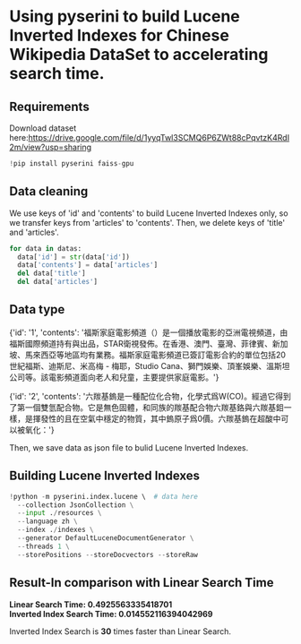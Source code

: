 # Using pyserini to build Lucene Inverted Indexes for Chinese Wikipedia DataSet to accelerating search time.  
## Requirements  
  Download dataset here:https://drive.google.com/file/d/1yyqTwl3SCMQ6P6ZWt88cPqvtzK4RdI2m/view?usp=sharing  
  ``` python
  !pip install pyserini faiss-gpu
  ```
  
## Data cleaning
We use keys of 'id' and 'contents' to build Lucene Inverted Indexes only, so we transfer keys from 'articles' to 'contents'. Then, we delete keys of 'title' and 'articles'.  
``` python
for data in datas:
  data['id'] = str(data['id'])
  data['contents'] = data['articles']
  del data['title']
  del data['articles']
```

## Data type  
{'id': '1', 'contents': '福斯家庭電影頻道（）是一個播放電影的亞洲電視頻道，由福斯國際頻道持有與出品，STAR衛視發佈。在香港、澳門、臺灣、菲律賓、新加坡、馬來西亞等地區均有業務。福斯家庭電影頻道已簽訂電影合約的單位包括20世紀福斯、迪斯尼、米高梅 - 梅耶，Studio Cana、獅門娛樂、頂峯娛樂、溫斯坦公司等。該電影頻道面向老人和兒童，主要提供家庭電影。'}  

{'id': '2', 'contents': '六羰基鎢是一種配位化合物，化學式爲W(CO)。經過它得到了第一個雙氫配合物。它是無色固體，和同族的羰基配合物六羰基鉻與六羰基鉬一樣，是揮發性的且在空氣中穩定的物質，其中鎢原子爲0價。六羰基鎢在超酸中可以被氧化：'}  

Then, we save data as json file to bulid Lucene Inverted Indexes.  

## Building Lucene Inverted Indexes
``` python
!python -m pyserini.index.lucene \  # data here
  --collection JsonCollection \
  --input ./resources \
  --language zh \
  --index ./indexes \
  --generator DefaultLuceneDocumentGenerator \
  --threads 1 \
  --storePositions --storeDocvectors --storeRaw
``` 

## Result-In comparison with Linear Search Time  
__Linear Search Time: 0.4925563335418701__  
__Inverted Index Search Time: 0.014552116394042969__  

Inverted Index Search is **30** times faster than Linear Search.  
